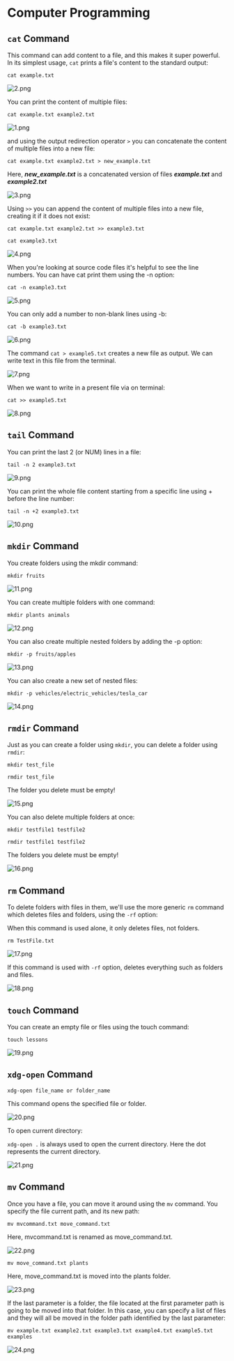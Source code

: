 # Computer Programming
## `cat` Command 
This command can add content to a file, and this makes it super powerful.
In its simplest usage, `cat` prints a file's content to the standard output:

`cat example.txt` 

![2.png](./figures/2.png)

You can print the content of multiple files:

`cat example.txt example2.txt` 

![1.png](./figures/1.png)

and using the output redirection operator `>` you can concatenate the content of multiple files into a new file:

`cat example.txt example2.txt > new_example.txt`

Here, ***new_example.txt*** is a concatenated version of files ***example.txt*** and ***example2.txt***

![3.png](./figures/3.png)

Using `>>` you can append the content of multiple files into a new file, creating it if it does not exist:

`cat example.txt example2.txt >> example3.txt`

`cat example3.txt`

![4.png](./figures/4.png)

When you're looking at source code files it's helpful to see the line numbers. You can have cat print them using the -n option:

`cat -n example3.txt`

![5.png](./figures/5.png)

You can only add a number to non-blank lines using -b:

`cat -b example3.txt`

![6.png](./figures/6.png)

The command `cat > example5.txt` creates a new file as output. We can write text in this file from the terminal.

![7.png](./figures/7.png)

When we want to write in a present file via on terminal:

`cat >> example5.txt` 

![8.png](./figures/8.png)

## `tail` Command

You can print the last 2 (or NUM) lines in a file:

`tail -n 2 example3.txt`

![9.png](./figures/9.png)

You can print the whole file content starting from a specific line using + before the line number:

`tail -n +2 example3.txt`

![10.png](./figures/10.png)

## `mkdir` Command

You create folders using the mkdir command:

`mkdir fruits`

![11.png](./figures/11.png)

You can create multiple folders with one command:

`mkdir plants animals`

![12.png](./figures/12.png)

You can also create multiple nested folders by adding the -p option:

`mkdir -p fruits/apples`

![13.png](./figures/13.png)

You can also create a new set of nested files:

`mkdir -p vehicles/electric_vehicles/tesla_car`

![14.png](./figures/14.png)

## `rmdir` Command

Just as you can create a folder using `mkdir`, you can delete a folder using `rmdir`:

`mkdir test_file`

`rmdir test_file`

The folder you delete must be empty!

![15.png](./figures/15.png)

You can also delete multiple folders at once:

`mkdir testfile1 testfile2`

`rmdir testfile1 testfile2`

The folders you delete must be empty!

![16.png](./figures/16.png)

## `rm` Command

To delete folders with files in them, we'll use the more generic `rm` command which deletes files and folders, using the `-rf` option:

When this command is used alone, it only deletes files, not folders.

`rm TestFile.txt`

![17.png](./figures/17.png)

If this command is used with `-rf` option, deletes everything such as folders and files. 

![18.png](./figures/18.png)

## `touch` Command

You can create an empty file or files using the touch command:

`touch lessons`

![19.png](./figures/19.png)

## `xdg-open` Command

`xdg-open file_name or folder_name` 

This command opens the specified file or folder.

![20.png](./figures/20.png)

To open current directory:

`xdg-open .` is always used to open the current directory. Here the dot represents the current directory.

![21.png](./figures/21.png)

## `mv` Command

Once you have a file, you can move it around using the `mv` command. You specify the file current path, and its new path:

`mv mvcommand.txt move_command.txt`

Here, mvcommand.txt is renamed as move_command.txt.

![22.png](./figures/22.png)

`mv move_command.txt plants`

Here, move_command.txt is moved into the plants folder.

![23.png](./figures/23.png)

If the last parameter is a folder, the file located at the first parameter path is going to be moved into that folder. In this case, you can specify a list of files and they will all be moved in the folder path identified by the last parameter:

`mv example.txt example2.txt example3.txt example4.txt example5.txt examples`

![24.png](./figures/24.png)
